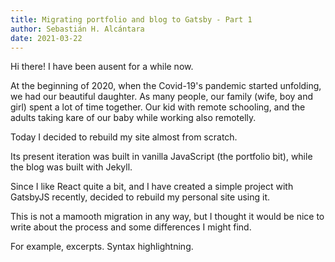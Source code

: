 ```yaml
---
title: Migrating portfolio and blog to Gatsby - Part 1
author: Sebastián H. Alcántara
date: 2021-03-22
---
```


Hi there! I have been ausent for a while now.

At the beginning of 2020, when the Covid-19's pandemic started unfolding, we had our beautiful daughter.
As many people, our family (wife, boy and girl) spent a lot of time together.
Our kid with remote schooling, and the adults taking kare of our baby while working also remotelly.

Today I decided to rebuild my site almost from scratch.

Its present iteration was built in vanilla JavaScript (the portfolio bit), while the blog was built with Jekyll.

Since I like React quite a bit, and I have created a simple project with GatsbyJS recently, decided to rebuild my personal site using it.

This is not a mamooth migration in any way, but I thought it would be nice to write about the process and some differences I might find.

For example, excerpts.
Syntax highlightning.
